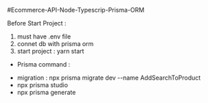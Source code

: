 #Ecommerce-API-Node-Typescrip-Prisma-ORM

Before Start Project :

1. must have .env file
2. connet db with prisma orm
3. start project : yarn start

- Prisma command :

* migration : npx prisma migrate dev --name AddSearchToProduct
* npx prisma studio
* npx prisma generate
